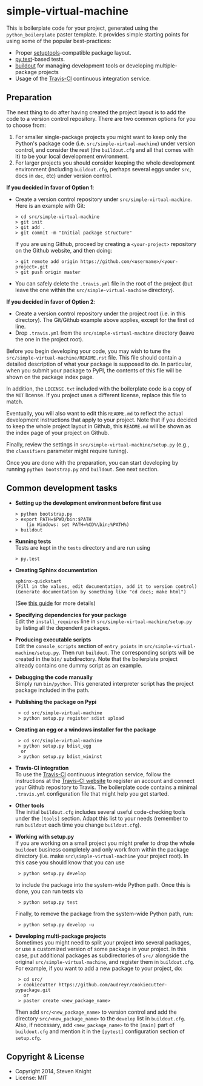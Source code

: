 simple-virtual-machine
==========================

This is boilerplate code for your project, generated using the `python_boilerplate` paster template. It provides simple starting points for using some of the popular best-practices:

  * Proper [setuptools](https://pypi.python.org/pypi/setuptools)-compatible package layout.
  * [py.test](http://pytest.org/)-based tests.
  * [buildout](http://www.buildout.org/) for managing development tools or developing multiple-package projects
  * Usage of the [Travis-CI](https://travis-ci.org/) continuous integration service.

Preparation
-----------

The next thing to do after having created the project layout is to add the code to a version control repository. There are two common options for you to choose from:

  1. For smaller single-package projects you might want to keep only the Python's package code (i.e. `src/simple-virtual-machine`) under version control, and consider the rest (the `buildout.cfg` and all that comes with it) to be your local development environment.
  2. For larger projects you should consider keeping the whole development environment (including `buildout.cfg`, perhaps several eggs under `src`, docs in `doc`, etc) under version control.

**If you decided in favor of Option 1**:

  - Create a version control repository under `src/simple-virtual-machine`. Here is an example with Git:

        > cd src/simple-virtual-machine
        > git init
        > git add .
        > git commit -m "Initial package structure"
    
    If you are using Github, proceed by creating a `<your-project>` repository on the Github website, and then doing:

        > git remote add origin https://github.com/<username>/<your-project>.git
        > git push origin master

  - You can safely delete the `.travis.yml` file in the root of the project (but leave the one within the `src/simple-virtual-machine` directory).

**If you decided in favor of Option 2**:

  - Create a version control repository under the project root (i.e. in this directory). The Git/Github example above applies, except for the first `cd` line.
  - Drop `.travis.yml` from the `src/simple-virtual-machine` directory (leave the one in the project root).

Before you begin developing your code, you may wish to tune the `src/simple-virtual-machine/README.rst` file. This file should contain a detailed description of what your package is supposed to do. In particular, when you submit your package to PyPI, the contents of this file will be shown on the package index page. 

In addition, the `LICENSE.txt` included with the boilerplate code is a copy of the `MIT` license. If you project uses a different license, replace this file to match.

Eventually, you will also want to edit this `README.md` to reflect the actual development instructions that apply to your project. Note that if you decided to keep the whole project layout in Github, this `README.md` will be shown as the index page of your project on Github.

Finally, review the settings in `src/simple-virtual-machine/setup.py` (e.g., the `classifiers` parameter might require tuning).

Once you are done with the preparation, you can start developing by running `python bootstrap.py` and `buildout`. See next section.

Common development tasks
------------------------

  * **Setting up the development environment before first use**
  
        > python bootstrap.py
        > export PATH=$PWD/bin:$PATH  
            (in Windows: set PATH=%CD%\bin;%PATH%)
        > buildout
       
  * **Running tests**  
    Tests are kept in the `tests` directory and are run using

        > py.test
    
  * **Creating Sphinx documentation**
  
        sphinx-quickstart
        (Fill in the values, edit documentation, add it to version control)
        (Generate documentation by something like "cd docs; make html")
        
    (See [this guide](http://sphinx-doc.org/tutorial.html) for more details)
    
  * **Specifying dependencies for your package**  
    Edit the `install_requires` line in `src/simple-virtual-machine/setup.py` by listing all the dependent packages.

  * **Producing executable scripts**  
    Edit the `console_scripts` section of `entry_points` in `src/simple-virtual-machine/setup.py`. Then run `buildout`. The corresponding scripts will be created in the `bin/` subdirectory. Note that the boilerplate project already contains one dummy script as an example.

  * **Debugging the code manually**      
    Simply run `bin/python`. This generated interpreter script has the project package included in the path.
    
  * **Publishing the package on Pypi**
  
         > cd src/simple-virtual-machine
         > python setup.py register sdist upload
       
  * **Creating an egg or a windows installer for the package**
  
         > cd src/simple-virtual-machine
         > python setup.py bdist_egg
          or
         > python setup.py bdist_wininst
       
  * **Travis-CI integration**  
    To use the [Travis-CI](https://travis-ci.org/) continuous integration service, follow the instructions at the [Travis-CI website](https://travis-ci.org/) to register an account and connect your Github repository to Travis. The boilerplate code contains a minimal `.travis.yml` configuration file that might help you get started.

  * **Other tools**  
    The initial `buildout.cfg` includes several useful code-checking tools under the `[tools]` section. Adapt this list to your needs (remember to run `buildout` each time you change `buildout.cfg`).

  * **Working with setup.py**  
    If you are working on a small project you might prefer to drop the whole `buildout` business completely and only work from within the package directory (i.e. make `src\simple-virtual-machine` your project root). In this case you should know that you can use
    
         > python setup.py develop
         
    to include the package into the system-wide Python path. Once this is done, you can run tests via
    
         > python setup.py test
         
    Finally, to remove the package from the system-wide Python path, run:
    
         > python setup.py develop -u

  * **Developing multi-package projects**  
    Sometimes you might need to split your project into several packages, or use a customized version of some package in your project. In this case, put additional packages as subdirectories of `src/` alongside the original `src/simple-virtual-machine`, and register them in `buildout.cfg`. For example, if you want to add a new package to your project, do:
    
         > cd src/
         > cookiecutter https://github.com/audreyr/cookiecutter-pypackage.git
           or
         > paster create <new_package_name>
         
    Then add `src/<new_package_name>` to version control and add the directory `src/<new_package_name>` to the `develop` list in `buildout.cfg`. Also, if necessary, add `<new_package_name>` to the `[main]` part of `buildout.cfg` and mention it in the `[pytest]` configuration section of `setup.cfg`.

Copyright & License
-------------------

  * Copyright 2014, Steven Knight
  * License: MIT
